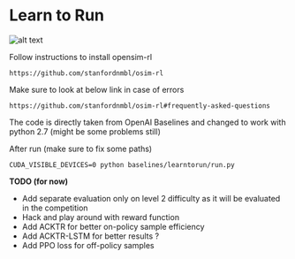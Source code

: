 # Learn to Run

![alt text](https://images.contentful.com/7h71s48744nc/ttbuWX4JtsGcpN25BIz41u/d6eb57c5801370b80e356e06f297f1af/Forrest-Gump-large.jpg "Logo Title Text 1")

Follow instructions to install opensim-rl

```
https://github.com/stanfordnmbl/osim-rl
```

Make sure to look at below link in case of errors

```
https://github.com/stanfordnmbl/osim-rl#frequently-asked-questions
```

The code is directly taken from OpenAI Baselines and changed to work with python 2.7 (might be some problems still)

After run (make sure to fix some paths)

```
CUDA_VISIBLE_DEVICES=0 python baselines/learntorun/run.py
```

**TODO (for now)**

* Add separate evaluation only on level 2 difficulty as it will be evaluated in the competition
* Hack and play around with reward function
* Add ACKTR for better on-policy sample efficiency
* Add ACKTR-LSTM for better results ?
* Add PPO loss for off-policy samples

